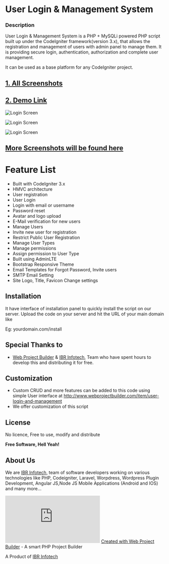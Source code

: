 # User Login & Management System

### Description

User Login & Management System is a PHP + MySQLi powered PHP script built up under the CodeIgniter framework(version 3.x), that allows the registration and management of users with admin panel to manage them. It is providing secure login, authentication, authorization and complete user management.

It can be used as a base platform for any CodeIgniter project.


## [1. All Screenshots](http://www.webprojectbuilder.com/item/user-login-and-management)

## [2. Demo Link](http://www.webprojectbuilder.com/item/user-login-and-management/live-demo/31)


![Login Screen](http://www.webprojectbuilder.com/assets/home_images/user-login-management-screenshot/1-user-login-management-login.png)

![Login Screen](http://www.webprojectbuilder.com/assets/home_images/user-login-management-screenshot/4-user-login-management-profile.png)

![Login Screen](http://www.webprojectbuilder.com/assets/home_images/user-login-management-screenshot/Installation.png)


## [More Screenshots will be found here](http://www.webprojectbuilder.com/item/user-login-and-management)

# Feature List
- Built with CodeIgniter 3.x
- HMVC architecture
- User registration
- User Login
- Login with email or username
- Password reset
- Avatar and logo upload
- E-Mail verification for new users
- Manage Users
- Invite new user for registration
- Restrict Public User Registration
- Manage User Types
- Manage permissions
- Assign permission to User Type
- Built using AdminLTE
- Bootstrap Responsive Theme
- Email Templates for Forgot Password, Invite users
- SMTP Email Setting
- Site Logo, Title, Favicon Change settings

Installation
----
It have interface of installation panel to quickly install the script on our server.
Upload the code on your server and hit the URL of your main domain like

Eg: yourdomain.com/install



Special Thanks to
---
- [Web Project Builder](http://www.webprojectbuilder.com/) &  [IBR Infotech](http://www.ibrinfotech.com), Team who have spent hours to develop this and distributing it for free. 


Customization
---
- Custom CRUD and more features can be added to this code using simple User interface at http://www.webprojectbuilder.com/item/user-login-and-management
- We offer customization of this script

License
----
No licence, Free to use, modify and distribute


**Free Software, Hell Yeah!**

About Us
---
We are [IBR Infotech,](http://www.ibrinfotech.com) team of software developers working on various technologies like PHP, Codeigniter, Laravel, Worpdress, Wordpress Plugin Development, Angular JS,Node JS Mobile Applications (Android and IOS) and many more...

![N|Solid](http://dev1.ibrinfotech.com/trak/show.php?file=expense_management//assets/images/demo_pic.png&source=github&item=user-login-management-codeigniter-adminlte-php) [Created with Web Project Builder](http://www.webprojectbuilder.com/) - A smart PHP Project Builder

A Product of [IBR Infotech](http://www.ibrinfotech.com)
